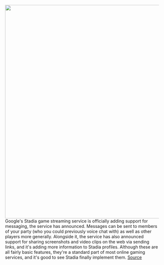 <img src='https://cdn.vox-cdn.com/thumbor/UdADV5Z90u0SyzOtsvP0faKZWVY=/0x0:1475x983/1200x800/filters:focal(620x374:856x610)/cdn.vox-cdn.com/uploads/chorus_image/image/67805203/stadia.0.jpg' width='700px' /><br/>
Google's Stadia game streaming service is officially adding support for messaging, the service has announced. Messages can be sent to members of your party (who you could previously voice chat with) as well as other players more generally. Alongside it, the service has also announced support for sharing screenshots and video clips on the web via sending links, and it's adding more information to Stadia profiles. Although these are all fairly basic features, they're a standard part of most online gaming services, and it's good to see Stadia finally implement them.
<a href='https://www.theverge.com/2020/11/17/21571386/stadia-messaging-friends-parties-game-streaming-profile-features'> Source <a/>